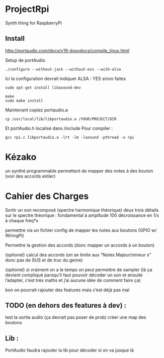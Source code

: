 # ProjectRpi
Synth thing for RaspberryPi

## Install

http://portaudio.com/docs/v19-doxydocs/compile_linux.html

Setup de portAudio 

    ./configure --without-jack --without-oss --with-alsa

Ici la configuration devrait indiquer ALSA : YES sinon faites

    sudo apt-get install libasound-dev

    make
    sudo make install

Maintenant copiez portaudio.a

    cp /usr/local/lib/libportaudio.a /YOUR/PROJECT/DIR

Et portAudio.h localisé dans /include
Pour compiler :

    gcc rpi.c libportaudio.a -lrt -lm -lasound -pthread -o rpi

# Kézako

un synthé programmable permettant de mapper des notes à des bouton (voir des accords entier)

# Cahier des Charges

Sortir un son recomposé (spectre harmonique théorique)
deux trois détails sur le spectre théorique :
fondamental à amplitude 100
décroissance en 1/x à chaque fréq*x

permettre via un fichier config de mapper les notes aux boutons (GPIO w/ WiringPi)

 Permettre la gestion des accords (donc mapper un accords à un bouton)

(optionel) calcul des accords (on se limite aux “Notes Majeur/mineur x” donc pas de SUS et de truc du genre)

(optionel) si vraiment on a le temps on peut permettre de sampler (là ça devient compliqué parsqu’il faut pouvoir décoder un son et ensuite l’adapter, c’est très maths et j’ai aucune idée de comment faire ça)

bon on pourrait rajouter des features mais c’est déjà pas mal


## TODO (en dehors des features à dev) :
test la sortie audio (ça devrait pas poser de prob)
créer une map des boutons

## Lib :
PortAudio
faudra rajouter la lib pour décoder si on va jusque là
